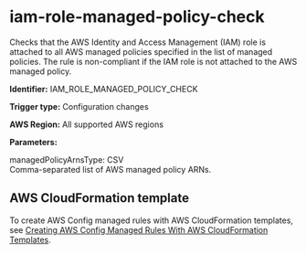 # iam\-role\-managed\-policy\-check<a name="iam-role-managed-policy-check"></a>

Checks that the AWS Identity and Access Management \(IAM\) role is attached to all AWS managed policies specified in the list of managed policies\. The rule is non\-compliant if the IAM role is not attached to the AWS managed policy\. 

**Identifier:** IAM\_ROLE\_MANAGED\_POLICY\_CHECK

**Trigger type:** Configuration changes

**AWS Region:** All supported AWS regions

**Parameters:**

managedPolicyArnsType: CSV  
Comma\-separated list of AWS managed policy ARNs\.

## AWS CloudFormation template<a name="w26aac11c31c17b7d213c15"></a>

To create AWS Config managed rules with AWS CloudFormation templates, see [Creating AWS Config Managed Rules With AWS CloudFormation Templates](aws-config-managed-rules-cloudformation-templates.md)\.